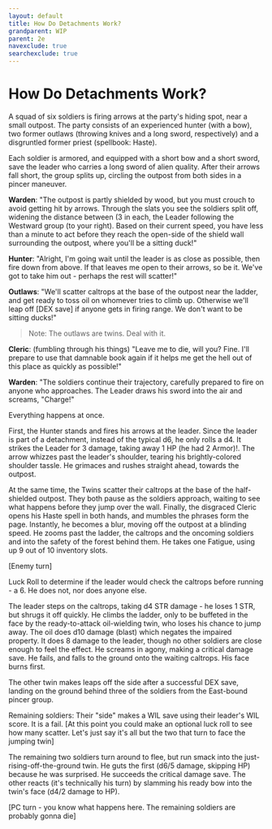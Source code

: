 ```yaml
---
layout: default
title: How Do Detachments Work?
grandparent: WIP
parent: 2e
navexclude: true
searchexclude: true
---
```


# How Do Detachments Work?



A squad of six soldiers is firing arrows at the party's hiding spot, near a small outpost. The party consists of an experienced hunter (with a bow), two former outlaws (throwing knives and a long sword, respectively) and a disgruntled former priest (spellbook: Haste).

Each soldier is armored, and equipped with a short bow and a short sword, save the leader who carries a long sword of alien quality. After their arrows fall short, the group splits up, circling the outpost from both sides in a pincer maneuver.

**Warden**: "The outpost is partly shielded by wood, but you must crouch to avoid getting hit by arrows. Through the slats you see the soldiers split off, widening the distance between (3 in each, the Leader following the Westward group (to your right).  Based on their current speed, you have less than a minute to act before they reach the open-side of the shield wall surrounding the outpost, where you'll be a sitting duck!"

**Hunter**: "Alright, I'm going wait until the leader is as close as possible, then fire down from above. If that leaves me open to their arrows, so be it. We've got to take him out - perhaps the rest will scatter!"

**Outlaws**: "We'll scatter caltrops at the base of the outpost near the ladder, and get ready to toss oil on whomever tries to climb up. Otherwise we'll leap off [DEX save] if anyone gets in firing range. We don't want to be sitting ducks!"

> Note: The outlaws are twins. Deal with it.

**Cleric**: (fumbling through his things) "Leave me to die, will you? Fine. I'll prepare to use that damnable book again if it helps me get the hell out of this place as quickly as possible!" 

**Warden**: "The soldiers continue their trajectory, carefully prepared to fire on anyone who approaches. The Leader draws his sword into the air and screams, "Charge!"

Everything happens at once.

First, the Hunter stands and fires his arrows at the leader. Since the leader is part of a detachment, instead of the typical d6, he only rolls a d4. It strikes the Leader for 3 damage, taking away 1 HP (he had 2 Armor)!. The arrow whizzes past the leader's shoulder, tearing his brightly-colored shoulder tassle. He grimaces and rushes straight ahead, towards the outpost.

At the same time, the Twins scatter their caltrops at the base of the half-shielded outpost. They both pause as the soldiers approach, waiting to see what happens before they jump over the wall.
Finally, the disgraced Cleric opens his Haste spell in both hands, and mumbles the phrases form the page. Instantly, he becomes a blur, moving off the outpost at a blinding speed. He zooms past the ladder, the caltrops and the oncoming soldiers and into the safety of the forest behind them. He takes one Fatigue, using up 9 out of 10 inventory slots. 

[Enemy turn] 

Luck Roll to determine if the leader would check the caltrops before running - a 6. He does not, nor does anyone else.

The leader steps on the caltrops, taking d4 STR damage - he loses 1 STR, but shrugs it off quickly. He climbs the ladder,  only to be buffeted in the face by the ready-to-attack oil-wielding twin, who loses his chance to jump away. The oil does d10 damage (blast) which negates the impaired property. It does 8 damage to the leader, though no other soldiers are close enough to feel the effect. He screams in agony, making a critical damage save. He fails, and falls to the ground onto the waiting caltrops. His face burns first.

The other twin makes leaps off the side after a successful DEX save, landing on the ground behind three of the soldiers from the East-bound pincer group. 

Remaining soldiers: Their "side" makes a WIL save using their leader's WIL score. It is a fail.
[At this point you could make an optional luck roll to see how many scatter. Let's just say it's all but the two that turn to face the jumping twin] 

The remaining two soldiers turn around to flee, but run smack into the just-rising-off-the-ground twin. He guts the first (d6/5 damage, skipping HP) because he was surprised. He succeeds the critical damage save. The other reacts (it's technically his turn) by slamming his ready bow into the twin's face (d4/2 damage to HP).

[PC turn - you know what happens here. The remaining soldiers are probably gonna die]